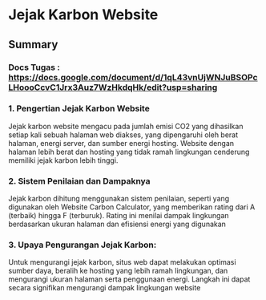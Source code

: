 # Jejak Karbon Website

## Summary

### Docs Tugas : https://docs.google.com/document/d/1qL43vnUjWNJuBSOPcLHoooCcvC1Jrx3Auz7WzHkdqHk/edit?usp=sharing

### 1. Pengertian Jejak Karbon Website
Jejak karbon website mengacu pada jumlah emisi CO2 yang dihasilkan setiap kali sebuah halaman web diakses, yang dipengaruhi oleh berat halaman, energi server, dan sumber energi hosting. Website dengan halaman lebih berat dan hosting yang tidak ramah lingkungan cenderung memiliki jejak karbon lebih tinggi.

### 2. Sistem Penilaian dan Dampaknya
Jejak karbon dihitung menggunakan sistem penilaian, seperti yang digunakan oleh Website Carbon Calculator, yang memberikan rating dari A (terbaik) hingga F (terburuk). Rating ini menilai dampak lingkungan berdasarkan ukuran halaman dan efisiensi energi yang digunakan

### 3. Upaya Pengurangan Jejak Karbon:
Untuk mengurangi jejak karbon, situs web dapat melakukan optimasi sumber daya, beralih ke hosting yang lebih ramah lingkungan, dan mengurangi ukuran halaman serta penggunaan energi. Langkah ini dapat secara signifikan mengurangi dampak lingkungan website​
